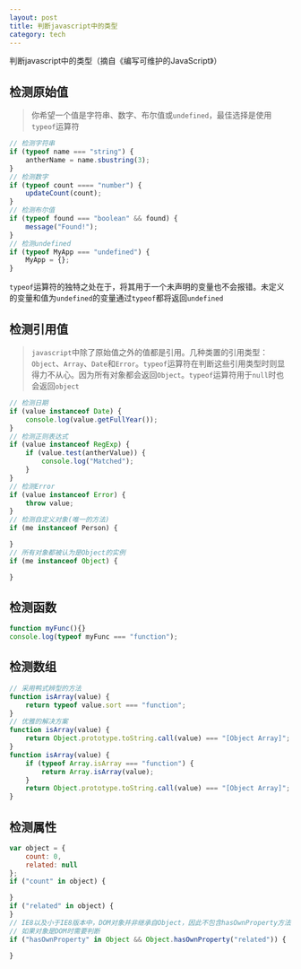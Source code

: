 ```yaml
---
layout: post
title: 判断javascript中的类型
category: tech
---
```



判断javascript中的类型（摘自《编写可维护的JavaScript》）

<!--more-->

## 检测原始值

> 你希望一个值是字符串、数字、布尔值或`undefined`，最佳选择是使用`typeof`运算符

~~~ javascript
// 检测字符串
if (typeof name === "string") {
    antherName = name.sbustring(3);
}
// 检测数字
if (typeof count ==== "number") {
    updateCount(count);
}
// 检测布尔值
if (typeof found === "boolean" && found) {
    message("Found!");
}
// 检测undefined
if (typeof MyApp === "undefined") {
    MyApp = {};
}
~~~

`typeof`运算符的独特之处在于，将其用于一个未声明的变量也不会报错。未定义的变量和值为`undefined`的变量通过`typeof`都将返回`undefined`

## 检测引用值

> `javascript`中除了原始值之外的值都是引用。几种类置的引用类型：`Object`、`Array`、`Date`和`Error`。`typeof`运算符在判断这些引用类型时则显得力不从心。因为所有对象都会返回`Object`。`typeof`运算符用于`null`时也会返回`object`

~~~ javascript
// 检测日期
if (value instanceof Date) {
    console.log(value.getFullYear());
}
// 检测正则表达式
if (value instanceof RegExp) {
    if (value.test(antherValue)) {
        console.log("Matched");
    }
}
// 检测Error
if (value instanceof Error) {
    throw value;
}
// 检测自定义对象(唯一的方法)
if (me instanceof Person) {

}
// 所有对象都被认为是Object的实例
if (me instanceof Object) {

}
~~~

## 检测函数

~~~ javascript
function myFunc(){}
console.log(typeof myFunc === "function");
~~~

## 检测数组

~~~ javascript
// 采用鸭式辨型的方法
function isArray(value) {
    return typeof value.sort === "function";
}
// 优雅的解决方案
function isArray(value) {
    return Object.prototype.toString.call(value) === "[Object Array]";
}
function isArray(value) {
    if (typeof Array.isArray === "function") {
        return Array.isArray(value);
    }
    return Object.prototype.toString.call(value) === "[Object Array]";
}
~~~

## 检测属性

~~~ javascript
var object = {
    count: 0,
    related: null
};
if ("count" in object) {

}
if ("related" in object) {
}
// IE8以及小于IE8版本中，DOM对象并非继承自Object，因此不包含hasOwnProperty方法
// 如果对象是DOM时需要判断
if ("hasOwnProperty" in Object && Object.hasOwnProperty("related")) {

}
~~~
